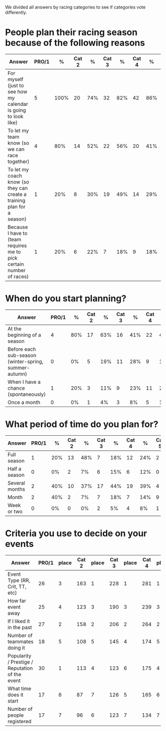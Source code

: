 We divided all answers by racing categories to see if categories vote differently.

# People plan their racing season because of the following reasons

Answer | PRO/1 | % |  Cat 2 | % | Cat 3 | % | Cat 4 | % | Cat 5 |  %  
------|-------|---|--------|-----|------|---|-------|----|------|----
For myself (just to see how my calendar is going to look like) | 5 |  100% |   20 | 74% | 32 | 82% | 42 | 86% | 13 | 81%
To let my team know (so we can race together) |  4 |  80% | 14 | 52% | 22 | 56% | 20 | 41% | 7  | 44%
To let my coach know (so they can create a training plan for a season) | 1 |  20% | 8 |  30% |19 | 49%| 14 | 29% |3  | 19%
Because I have to (team requires me to pick certain number of races)  |  1 |  20% |6 |  22% |7 |  18% |9  | 18% |2 |  13%

# When do you start planning?	

Answer | PRO/1 | % |  Cat 2 | % | Cat 3 | % | Cat 4 | % | Cat 5 |  %  
------|-------|---|--------|-----|------|---|-------|----|------|----
At the beginning of a season |	4 |	80%|17|	63%|	16|	41%|	22|	45%|	7	|44%
Before each sub-season (winter-spring, summer-autumn)|	0 |	0%	|5	|19%	|11	|28%	|9	|18%	|1	|6%
When I have a chance (spontaneously)	|1|	20%|	3	|11%|	9|	23%|	11|	22%|	7	|44%
Once a month	|0	|0%|	1|	4%|	3	|8%|	5|	10%|	1	|6%

# What period of time do you plan for?		
Answer | PRO/1 | % |  Cat 2 | % | Cat 3 | % | Cat 4 | % | Cat 5 |  %  
------|-------|---|--------|-----|------|---|-------|----|------|----
Full season 	|1|	20%|	13|	48%|	7|	18%|	12|	24%|	2|	13%
Half a season	|0	|0%|	2|	7%|	6|	15%|	6	|12%|	0|	0%
Several months |	2|	40%|	10|	37%	|17|	44%	|19	|39%|	4|	25%
Month 	|2	|40%|	2|	7%|	7|	18%|	7|	14%|	9	|56%
Week or two	|0	|0%|	0|	0%|	2|	5%|	4	|8%|	1|	6%

# Criteria you use to decide on your events								
Answer | PRO/1 | place |  Cat 2 | place | Cat 3 | place | Cat 4 | place | Cat 5 |  place  
------|-------|---|--------|-----|------|---|-------|----|------|----
Event Type (RR, Crit, TT, etc)	|26|	3|	163|	1|	228|	1|	281|	1	|91|	1
How far event away	|25|	4	|123|	3|	190|	3	|239|	3	|85	|2
If I liked it in the past	|27|	2|	158|	2|	206|	2|	264|	2|	75|	3
Number of teammates doing it	|18|	5|	108|	5|	145|	4|	174|	5|	54|	5
Popularity / Prestige / Reputation of the event	|30|	1|	113|	4|	123|	6|	175|	4|	60|	4
What time does it start	|17	|6|	87|	7|	126|	5|	165|	6|	54|	6
Number of people registered	|17|	7|	96|	6|	123|	7|	134|	7|	43|	7